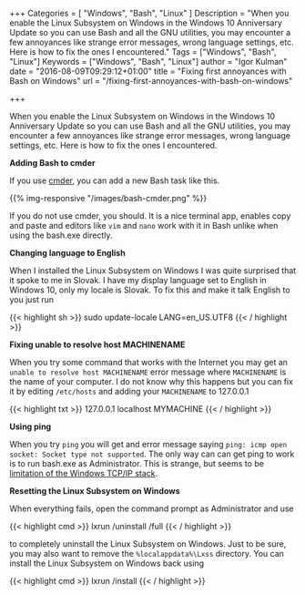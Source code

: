 +++
Categories = [ "Windows", "Bash", "Linux" ]
Description = "When you enable the Linux Subsystem on Windows in the Windows 10 Anniversary Update so you can use Bash and all the GNU utilities, you may encounter a few annoyances like strange error messages, wrong language settings, etc. Here is how to fix the ones I encountered."
Tags = ["Windows", "Bash", "Linux"]
Keywords = ["Windows", "Bash", "Linux"]
author = "Igor Kulman"
date = "2016-08-09T09:29:12+01:00"
title = "Fixing first annoyances with Bash on Windows"
url = "/fixing-first-annoyances-with-bash-on-windows"

+++

When you enable the Linux Subsystem on Windows in the Windows 10 Anniversary Update so you can use Bash and all the GNU utilities, you may encounter a few annoyances like strange error messages, wrong language settings, etc. Here is how to fix the ones I encountered.

**Adding Bash to cmder**

If you use [cmder](http://cmder.net/), you can add a new Bash task like this.

<!--more-->

{{% img-responsive "/images/bash-cmder.png" %}}

If you do not use cmder, you should. It is a nice terminal app, enables copy and paste and editors like `vim` and `nano` work with it in Bash unlike when using the bash.exe directly.

**Changing language to English**

When I installed the Linux Subsystem on Windows I was quite surprised that it spoke to me in Slovak. I have my display language set to English in Windows 10, only my locale is Slovak. To fix this and make it talk English to you just run 

{{< highlight sh >}}
sudo update-locale LANG=en_US.UTF8
{{< / highlight >}}

**Fixing unable to resolve host MACHINENAME**

When you try some command that works with the Internet you may get an `unable to resolve host MACHINENAME` error message where `MACHINENAME` is the name of your computer. I do not know why this happens but you can fix it by editing `/etc/hosts` and adding your `MACHINENAME` to 127.0.0.1

{{< highlight txt >}}
127.0.0.1        localhost MYMACHINE
{{< / highlight >}}

**Using ping**

When you try `ping` you will get and error message saying `ping: icmp open socket: Socket type not supported`. The only way can can get ping to work is to run bash.exe as Administrator. This is strange, but seems to be [limitation of the Windows TCP/IP stack](https://github.com/Microsoft/BashOnWindows/issues/18#issuecomment-222026969).

**Resetting the Linux Subsystem on Windows**

When everything fails, open the command prompt as Administrator and use 

{{< highlight cmd >}}
lxrun /uninstall /full
{{< / highlight >}}

to completely uninstall the Linux Subsystem on Windows. Just to be sure, you may also want to remove the `%localappdata%\Lxss` directory. You can install the Linux Subsystem on Windows back using

{{< highlight cmd >}}
lxrun /install
{{< / highlight >}}
